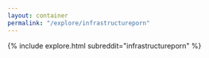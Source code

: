 ```yaml
---
layout: container
permalink: "/explore/infrastructureporn"
---
```


<link rel="stylesheet" type="text/css" href="/static/css/explore.css">
{% include explore.html subreddit="infrastructureporn" %}
